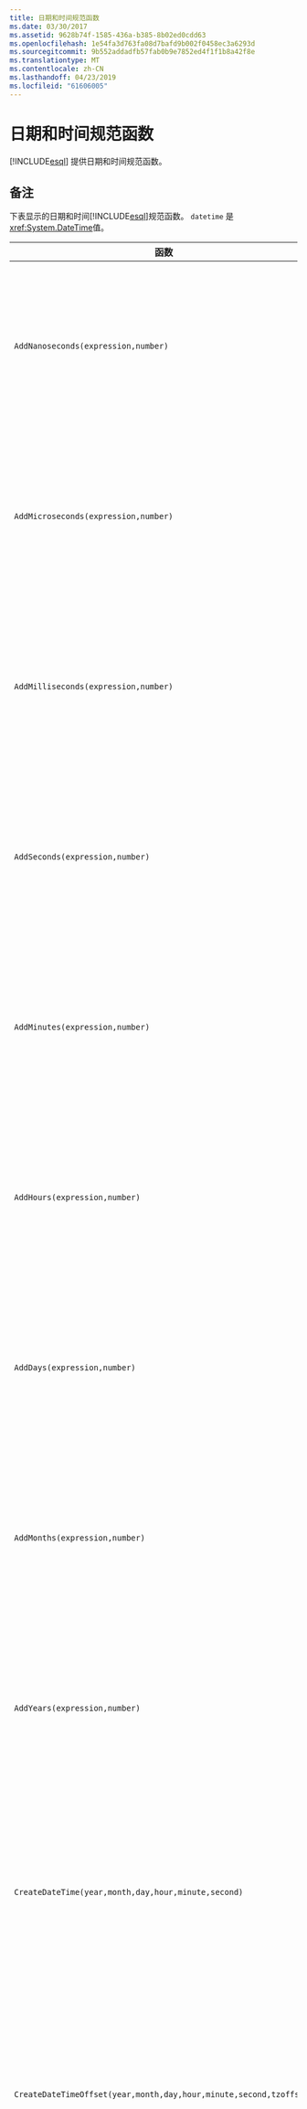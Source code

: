 ```yaml
---
title: 日期和时间规范函数
ms.date: 03/30/2017
ms.assetid: 9628b74f-1585-436a-b385-8b02ed0cdd63
ms.openlocfilehash: 1e54fa3d763fa08d7bafd9b002f0458ec3a6293d
ms.sourcegitcommit: 9b552addadfb57fab0b9e7852ed4f1f1b8a42f8e
ms.translationtype: MT
ms.contentlocale: zh-CN
ms.lasthandoff: 04/23/2019
ms.locfileid: "61606005"
---
```

# <a name="date-and-time-canonical-functions"></a>日期和时间规范函数
[!INCLUDE[esql](../../../../../../includes/esql-md.md)] 提供日期和时间规范函数。  
  
## <a name="remarks"></a>备注  
 下表显示的日期和时间[!INCLUDE[esql](../../../../../../includes/esql-md.md)]规范函数。 `datetime` 是<xref:System.DateTime>值。  
  
|函数|描述|  
|--------------|-----------------|  
|`AddNanoseconds(expression,number)`|将指定的毫微秒 `number` 添加到 `expression`。<br /><br /> **参数**<br /><br /> `expression`：`DateTime`、`DateTimeOffset` 或 `Time`。<br /><br /> `number`: `Int32`。<br /><br /> **返回值**<br /><br /> `expression` 的类型。|  
|`AddMicroseconds(expression,number)`|将指定的微秒 `number` 添加到 `expression`。<br /><br /> **参数**<br /><br /> `expression`：`DateTime`、`DateTimeOffset` 或 `Time`。<br /><br /> `number`: `Int32`。<br /><br /> **返回值**<br /><br /> `expression` 的类型。|  
|`AddMilliseconds(expression,number)`|将指定的毫秒 `number` 添加到 `expression`。<br /><br /> **参数**<br /><br /> `expression`：`DateTime`、`DateTimeOffset` 或 `Time`。<br /><br /> `number`: `Int32`。<br /><br /> **返回值**<br /><br /> `expression` 的类型。|  
|`AddSeconds(expression,number)`|将指定的秒 `number` 添加到 `expression`。<br /><br /> **参数**<br /><br /> `expression`：`DateTime`、`DateTimeOffset` 或 `Time`。<br /><br /> `number`: `Int32`。<br /><br /> **返回值**<br /><br /> `expression` 的类型。|  
|`AddMinutes(expression,number)`|将指定的分钟 `number` 添加到 `expression`。<br /><br /> **参数**<br /><br /> `expression`：`DateTime`、`DateTimeOffset` 或 `Time`。<br /><br /> `number`: `Int32`。<br /><br /> **返回值**<br /><br /> `expression` 的类型。|  
|`AddHours(expression,number)`|将指定的小时 `number` 添加到 `expression`。<br /><br /> **参数**<br /><br /> `expression`：`DateTime`、`DateTimeOffset` 或 `Time`。<br /><br /> `number`: `Int32`。<br /><br /> **返回值**<br /><br /> `expression` 的类型。|  
|`AddDays(expression,number)`|将指定的天 `number` 添加到 `expression`。<br /><br /> **参数**<br /><br /> `expression`：`DateTime` 或 `DateTimeOffset`。<br /><br /> `number`: `Int32`。<br /><br /> **返回值**<br /><br /> `expression` 的类型。|  
|`AddMonths(expression,number)`|将指定的月份 `number` 添加到 `expression`。<br /><br /> **参数**<br /><br /> `expression`：`DateTime` 或 `DateTimeOffset`。<br /><br /> `number`: `Int32`。<br /><br /> **返回值**<br /><br /> `expression` 的类型。|  
|`AddYears(expression,number)`|将指定的年份 `number` 添加到 `expression`。<br /><br /> **参数**<br /><br /> `expression`：`DateTime` 或 `DateTimeOffset`。<br /><br /> `number`: `Int32`。<br /><br /> **返回值**<br /><br /> `expression` 的类型。|  
|`CreateDateTime(year,month,day,hour,minute,second)`|返回一个新的 `DateTime` 值作为服务器在自己的时区中的当前日期和时间。<br /><br /> **参数**<br /><br /> `year`、`month`、`day`、`hour`、`minute`：`Int16` 和 `Int32`。<br /><br /> `second`: `Double`。<br /><br /> **返回值**<br /><br /> `DateTime`。|  
|`CreateDateTimeOffset(year,month,day,hour,minute,second,tzoffset)`|返回一个新的 `DateTimeOffset` 值作为服务器相对于协调世界时 (UTC) 的当前日期和时间。<br /><br /> **参数**<br /><br /> `year`, `month`, `day`, `hour`, `minute`, `tzoffset`: `Int32`.<br /><br /> `second`: `Double`。<br /><br /> **返回值**<br /><br /> `DateTimeOffset`。|  
|`CreateTime(hour,minute,second)`|返回一个新的 `Time` 值作为当前时间。<br /><br /> **参数**<br /><br /> `hour` 和 `minute`：`Int32`。<br /><br /> `second`: `Double`。<br /><br /> **返回值**<br /><br /> `Time`。|  
|`CurrentDateTime()`|返回一个 `DateTime` 值作为服务器所在时区中的当前日期和时间。<br /><br /> **返回值**<br /><br /> `DateTime`。|  
|`CurrentDateTimeOffset()`|将当前日期、时间和偏移量作为 `DateTimeOffset` 返回。<br /><br /> **返回值**<br /><br /> `DateTimeOffset`。|  
|`CurrentUtcDateTime()`|返回一个 <xref:System.DateTime> 值，该值作为服务器在 UTS 时区中的当前日期和时间。<br /><br /> **返回值**<br /><br /> `DateTime`。|  
|`Day(expression)`|将 `expression` 的日部分作为一个介于 1 到 31 之间的 `Int32` 返回。<br /><br /> **参数**<br /><br /> `DateTime` 和 `DateTimeOffset`。<br /><br /> **返回值**<br /><br /> 一个 `Int32`。<br /><br /> **示例**<br /><br /> `-- The following example returns 12.`<br /><br /> `Day(cast('03/12/1998' as DateTime))`|  
|`DayOfYear(expression)`|将 `expression` 的日部分作为一个介于 1 到 366 之间的 `Int32` 返回，对于闰年的最后一天将返回 366。<br /><br /> **参数**<br /><br /> `DateTime` 或 `DateTimeOffset`。<br /><br /> **返回值**<br /><br /> 一个 `Int32`。|  
|`DiffNanoseconds(startExpression,endExpression)`|返回 `startExpression` 和 `endExpression` 之间的差（毫微秒）。<br /><br /> **参数**<br /><br /> `startExpression`、`endExpression`：`DateTime`、`DateTimeOffset` 或 `Time`。 **注意：** `startExpression`和`endExpression`必须属于同一类型。 <br /><br /> **返回值**<br /><br /> 一个 `Int32`。|  
|`DiffMilliseconds(startExpression,endExpression)`|返回 `startExpression` 和 `endExpression` 之间的差（毫秒）。<br /><br /> **参数**<br /><br /> `startExpression`、`endExpression`：`DateTime`、`DateTimeOffset` 或 `Time`。 **注意：** `startExpression`和`endExpression`必须属于同一类型。 <br /><br /> **返回值**<br /><br /> 一个 `Int32`。|  
|`DiffMicroseconds(startExpression,endExpression)`|返回 `startExpression` 和 `endExpression` 之间的差（微秒）。<br /><br /> **参数**<br /><br /> `startExpression`、`endExpression`：`DateTime`、`DateTimeOffset` 或 `Time`。 **注意：** `startExpression`和`endExpression`必须属于同一类型。 <br /><br /> **返回值**<br /><br /> 一个 `Int32`。|  
|`DiffSeconds(startExpression,endExpression)`|返回 `startExpression` 和 `endExpression` 之间的差（秒）。<br /><br /> **参数**<br /><br /> `startExpression`、`endExpression`：`DateTime`、`DateTimeOffset` 或 `Time`。 **注意：** `startExpression`和`endExpression`必须属于同一类型。 <br /><br /> **返回值**<br /><br /> 一个 `Int32`。|  
|`DiffMinutes(startExpression,endExpression)`|返回 `startExpression` 和 `endExpression` 之间的差（分钟）。<br /><br /> **参数**<br /><br /> `startExpression`、`endExpression`：`DateTime`、`DateTimeOffset` 或 `Time`。 **注意：** `startExpression`和`endExpression`必须属于同一类型。 <br /><br /> **返回值**<br /><br /> 一个 `Int32`。|  
|`DiffHours(startExpression,endExpression)`|返回 `startExpression` 和 `endExpression` 之间的差（小时）。<br /><br /> **参数**<br /><br /> `startExpression`、`endExpression`：`DateTime`、`DateTimeOffset` 或 `Time`。 **注意：** `startExpression`和`endExpression`必须属于同一类型。 <br /><br /> **返回值**<br /><br /> 一个 `Int32`。|  
|`DiffDays(startExpression,endExpression)`|返回 `startExpression` 和 `endExpression` 之间的差（天）。<br /><br /> **参数**<br /><br /> `startExpression`、`endExpression`：`DateTime` 或 `DateTimeOffset`。 **注意：** `startExpression`和`endExpression`必须属于同一类型。 <br /><br /> **返回值**<br /><br /> 一个 `Int32`。|  
|`DiffMonths(startExpression,endExpression)`|返回 `startExpression` 和 `endExpression` 之间的差（月）。<br /><br /> **参数**<br /><br /> `startExpression`、`endExpression`：`DateTime` 或 `DateTimeOffset`。 **注意：** `startExpression`和`endExpression`必须属于同一类型。 <br /><br /> **返回值**<br /><br /> 一个 `Int32`。|  
|`DiffYears(startExpression,endExpression)`|返回 `startExpression` 和 `endExpression` 之间的差（年）。<br /><br /> **参数**<br /><br /> `startExpression`、`endExpression`：`DateTime` 或 `DateTimeOffset`。 **注意：** `startExpression`和`endExpression`必须属于同一类型。 <br /><br /> **返回值**<br /><br /> 一个 `Int32`。|  
|`GetTotalOffsetMinutes(datetimeoffset)`|返回 `datetimeoffset` 相对于 GMT 偏移的分钟数。 此值通常介于 +780 到 -780 之间（+ 或 - 13 小时）。 **注意：** 只有 SQL Server 2008 支持此函数。 <br /><br /> **参数**<br /><br /> `DateTimeOffset`。<br /><br /> **返回值**<br /><br /> 一个 `Int32`。|  
|`Hour(expression)`|将 `expression` 的小时部分作为一个介于 0 到 23 之间的 `Int32` 返回。<br /><br /> **参数**<br /><br /> `DateTime, Time` 和 `DateTimeOffset`。<br /><br /> **示例**<br /><br /> `-- The following example returns 22.`<br /><br /> `Hour(cast('22:35:5' as DateTime))`|  
|`Millisecond(expression)`|将 `expression` 的毫秒部分作为一个介于 0 到 999 之间的 `Int32` 返回。<br /><br /> **参数**<br /><br /> `DateTime, Time` 和 `DateTimeOffset`。<br /><br /> **返回值**<br /><br /> 一个 `Int32`。|  
|`Minute(expression)`|将 `expression` 的分钟部分作为一个介于 0 到 59 之间的 `Int32` 返回。<br /><br /> **参数**<br /><br /> `DateTime, Time` 或 `DateTimeOffset`。<br /><br /> **返回值**<br /><br /> 一个 `Int32`。<br /><br /> **示例**<br /><br /> `-- The following example returns 35`<br /><br /> `Minute(cast('22:35:5' as DateTime))`|  
|`Month(expression)`|将 `expression` 的月份部分作为一个介于 1 到 12 之间的 `Int32` 返回。<br /><br /> **参数**<br /><br /> `DateTime` 或 `DateTimeOffset`。<br /><br /> **返回值**<br /><br /> 一个 `Int32`。<br /><br /> **示例**<br /><br /> `-- The following example returns 3.`<br /><br /> `Month(cast('03/12/1998' as DateTime))`|  
|`Second(expression)`|将 `expression` 的秒部分作为一个介于 0 到 59 之间的 `Int32` 返回。<br /><br /> **参数**<br /><br /> `DateTime, Time` 和 `DateTimeOffset`。<br /><br /> **返回值**<br /><br /> 一个 `Int32`。<br /><br /> **示例**<br /><br /> `-- The following example returns 5`<br /><br /> `Second(cast('22:35:5' as DateTime))`|  
|`TruncateTime(expression)`|返回截断了时间值的 `expression`。<br /><br /> **参数**<br /><br /> `DateTime` 或 `DateTimeOffset`。<br /><br /> **返回值**<br /><br /> `expression` 的类型。|  
|`Year(expression)`|返回的年份部分`expression`作为`Int32` `YYYY`。<br /><br /> **参数**<br /><br /> `DateTime` 和 `DateTimeOffset`。<br /><br /> **返回值**<br /><br /> 一个 `Int32`。<br /><br /> **示例**<br /><br /> `-- The following example returns 1998.`<br /><br /> `Year(cast('03/12/1998' as DateTime))`|  
  
 如果提供 `null` 输入，则这些函数返回 `null`。  
  
 Microsoft SQL 客户端托管提供程序中提供了等效功能。 有关详细信息，请参阅[用于实体框架函数的 SqlClient](../../../../../../docs/framework/data/adonet/ef/sqlclient-for-ef-functions.md)。  
  
## <a name="see-also"></a>请参阅

- [规范函数](../../../../../../docs/framework/data/adonet/ef/language-reference/canonical-functions.md)
